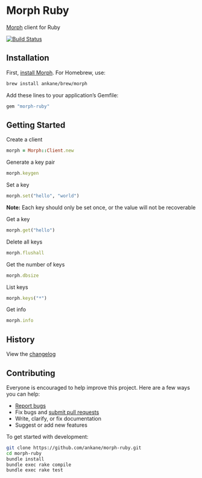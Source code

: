 # Morph Ruby

[Morph](https://github.com/ankane/morph) client for Ruby

[![Build Status](https://github.com/ankane/morph-ruby/actions/workflows/build.yml/badge.svg)](https://github.com/ankane/morph-ruby/actions)

## Installation

First, [install Morph](https://github.com/ankane/morph#building-from-source). For Homebrew, use:

```sh
brew install ankane/brew/morph
```

Add these lines to your application’s Gemfile:

```ruby
gem "morph-ruby"
```

## Getting Started

Create a client

```ruby
morph = Morph::Client.new
```

Generate a key pair

```ruby
morph.keygen
```

Set a key

```ruby
morph.set("hello", "world")
```

**Note:** Each key should only be set once, or the value will not be recoverable

Get a key

```ruby
morph.get("hello")
```

Delete all keys

```ruby
morph.flushall
```

Get the number of keys

```ruby
morph.dbsize
```

List keys

```ruby
morph.keys("*")
```

Get info

```ruby
morph.info
```

## History

View the [changelog](https://github.com/ankane/morph-ruby/blob/master/CHANGELOG.md)

## Contributing

Everyone is encouraged to help improve this project. Here are a few ways you can help:

- [Report bugs](https://github.com/ankane/morph-ruby/issues)
- Fix bugs and [submit pull requests](https://github.com/ankane/morph-ruby/pulls)
- Write, clarify, or fix documentation
- Suggest or add new features

To get started with development:

```sh
git clone https://github.com/ankane/morph-ruby.git
cd morph-ruby
bundle install
bundle exec rake compile
bundle exec rake test
```
